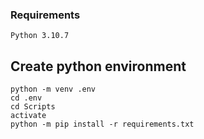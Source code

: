 ### Requirements
    Python 3.10.7

## Create python environment
    python -m venv .env
    cd .env
    cd Scripts
    activate
    python -m pip install -r requirements.txt